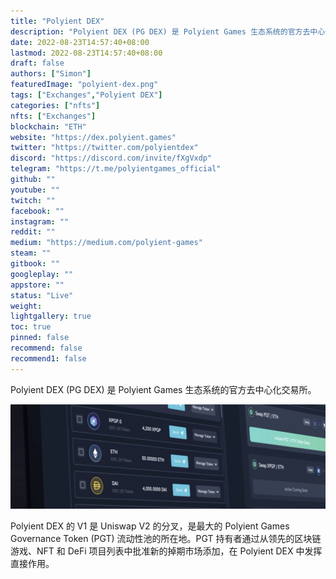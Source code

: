 ```yaml
---
title: "Polyient DEX"
description: "Polyient DEX (PG DEX) 是 Polyient Games 生态系统的官方去中心化交易所。"
date: 2022-08-23T14:57:40+08:00
lastmod: 2022-08-23T14:57:40+08:00
draft: false
authors: ["Simon"]
featuredImage: "polyient-dex.png"
tags: ["Exchanges","Polyient DEX"]
categories: ["nfts"]
nfts: ["Exchanges"]
blockchain: "ETH"
website: "https://dex.polyient.games"
twitter: "https://twitter.com/polyientdex"
discord: "https://discord.com/invite/fXgVxdp"
telegram: "https://t.me/polyientgames_official"
github: ""
youtube: ""
twitch: ""
facebook: ""
instagram: ""
reddit: ""
medium: "https://medium.com/polyient-games"
steam: ""
gitbook: ""
googleplay: ""
appstore: ""
status: "Live"
weight: 
lightgallery: true
toc: true
pinned: false
recommend: false
recommend1: false
---
```

Polyient DEX (PG DEX) 是 Polyient Games 生态系统的官方去中心化交易所。

![配图](108014500360.jpg)

Polyient DEX 的 V1 是 Uniswap V2 的分叉，是最大的 Polyient Games Governance Token (PGT) 流动性池的所在地。PGT 持有者通过从领先的区块链游戏、NFT 和 DeFi 项目列表中批准新的掉期市场添加，在 Polyient DEX 中发挥直接作用。